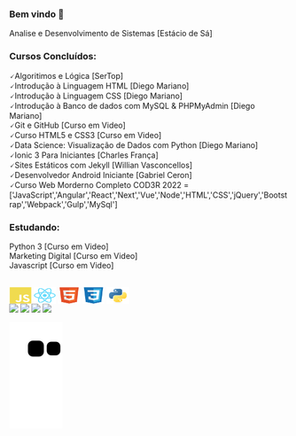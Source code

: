 ### Bem vindo 👋
Analise e Desenvolvimento de Sistemas [Estácio de Sá]<br>

### Cursos Concluídos:
🗸Algoritimos e Lógica [SerTop]<br>
🗸Introdução à Linguagem HTML [Diego Mariano]<br>
🗸Introdução à Linguagem CSS  [Diego Mariano]<br>
🗸Introdução à Banco de dados com MySQL & PHPMyAdmin [Diego Mariano]<br>
🗸Git e GitHub [Curso em Video]<br>
🗸Curso HTML5 e CSS3 [Curso em Video]<br>
🗸Data Science: Visualização de Dados com Python [Diego Mariano]<br>
🗸Ionic 3 Para Iniciantes [Charles França]<br>
🗸Sites Estáticos com Jekyll [Willian Vasconcellos]<br>
🗸Desenvolvedor Android Iniciante [Gabriel Ceron]<br>
🗸Curso Web Morderno Completo COD3R 2022 = ['JavaScript','Angular','React','Next','Vue','Node','HTML','CSS','jQuery','Bootstrap','Webpack','Gulp','MySql']<br>
### Estudando:
Python 3 [Curso em Video]<br>
Marketing Digital [Curso em Video]<br>
Javascript [Curso em Video]<br>

<div style="display: inline_block"><br>
  <img align="center" alt="Mag-Js" height="30" width="40" src="https://raw.githubusercontent.com/devicons/devicon/master/icons/javascript/javascript-plain.svg">
  <img align="center" alt="Mag-React" height="30" width="40" src="https://raw.githubusercontent.com/devicons/devicon/master/icons/react/react-original.svg">
  <img align="center" alt="Mag-HTML" height="30" width="40" src="https://raw.githubusercontent.com/devicons/devicon/master/icons/html5/html5-original.svg">
  <img align="center" alt="Mag-CSS" height="30" width="40" src="https://raw.githubusercontent.com/devicons/devicon/master/icons/css3/css3-original.svg">
  <img align="center" alt="Mag-Python" height="30" width="40" src="https://raw.githubusercontent.com/devicons/devicon/master/icons/python/python-original.svg">
</div>
<div> 
  <div><a></a></div>
  <a href="https://instagram.com/vargs_" target="_blank"><img src="https://img.shields.io/badge/-Instagram-%23E4405F?style=for-the-badge&logo=instagram&logoColor=white" target="_blank"></a>
 <a href="https://discord.gg/KZAehJMAN6" target="_blank"><img src="https://img.shields.io/badge/Discord-7289DA?style=for-the-badge&logo=discord&logoColor=white" target="_blank"></a> 
  <a href = "mailto:carlos.perdomo284@gmail.com"><img src="https://img.shields.io/badge/-Gmail-%23333?style=for-the-badge&logo=gmail&logoColor=white" target="_blank"></a>
  <a href="https://www.linkedin.com/in/carlos-eduardo-perdomo-vargas-8012221b9" target="_blank"><img src="https://img.shields.io/badge/-LinkedIn-%230077B5?style=for-the-badge&logo=linkedin&logoColor=white" target="_blank"></a> 
 
  ![Snake animation](https://github.com/rafaballerini/rafaballerini/blob/output/github-contribution-grid-snake.svg)
 
</div>
